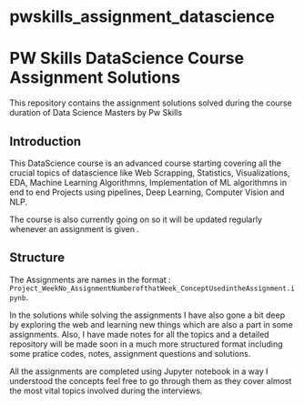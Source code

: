 # pwskills_assignment_datascience

# PW Skills DataScience Course Assignment Solutions 

This repository contains the assignment solutions solved during the course duration of Data Science Masters by Pw Skills

## Introduction

This DataScience course is  an advanced course starting covering all the crucial topics of datascience like Web Scrapping, Statistics, Visualizations, EDA, Machine Learning Algorithmns, Implementation of ML algorithmns in end to end Projects using pipelines, Deep Learning, Computer Vision and NLP.

The course is also currently going on so it will be updated regularly whenever an assignment is given .


## Structure

The Assignments are names in the format :  ``Project_WeekNo_AssignmentNumberofthatWeek_ConceptUsedintheAssignment.ipynb``.

In the solutions while solving the assignments I have also gone a bit deep by exploring the web and learning new things which are also a part in some assignments. Also, I have made notes for all the topics and a detailed repository will be made soon in a much more structured format including some pratice codes, notes, assignment questions and solutions.

All the assignments are completed using Jupyter notebook in a way I understood the concepts feel free to go through them as they cover almost the most vital topics involved during the interviews.
